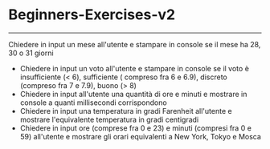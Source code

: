 # Beginners-Exercises-v2
---
 Chiedere in input un mese all'utente e stampare in console se il mese ha 28, 30 o 31 giorni
- Chiedere in input un voto all'utente e stampare in console se il voto è insufficiente (< 6), sufficiente ( compreso fra 6 e 6.9), discreto (compreso fra 7 e 7.9), buono (> 8)
- Chiedere in input all'utente una quantità di ore e minuti e mostrare in console a quanti millisecondi corrispondono
- Chiedere in input una temperatura in gradi Farenheit all'utente e mostrare l'equivalente temperatura in gradi centigradi
- Chiedere in input ore (comprese fra 0 e 23) e minuti (compresi fra 0 e 59) all'utente e mostrare gli orari equivalenti a New York, Tokyo e Mosca
